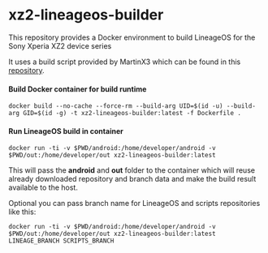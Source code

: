 # xz2-lineageos-builder
This repository provides a Docker environment to build LineageOS for the Sony Xperia XZ2 device series

It uses a build script provided by MartinX3 which can be found in this [repository](https://github.com/MartinX3-AndroidDevelopment/SCRIPTS_BUILD).

#### Build Docker container for build runtime

`docker build --no-cache --force-rm --build-arg UID=$(id -u) --build-arg GID=$(id -g) -t xz2-lineageos-builder:latest -f Dockerfile .`

#### Run LineageOS build in container

`docker run -ti -v $PWD/android:/home/developer/android -v $PWD/out:/home/developer/out xz2-lineageos-builder:latest`

This will pass the **android** and **out** folder to the container which will reuse already downloaded repository and branch data and make the build result available to the host.

Optional you can pass branch name for LineageOS and scripts repositories like this:

`docker run -ti -v $PWD/android:/home/developer/android -v $PWD/out:/home/developer/out xz2-lineageos-builder:latest LINEAGE_BRANCH SCRIPTS_BRANCH`